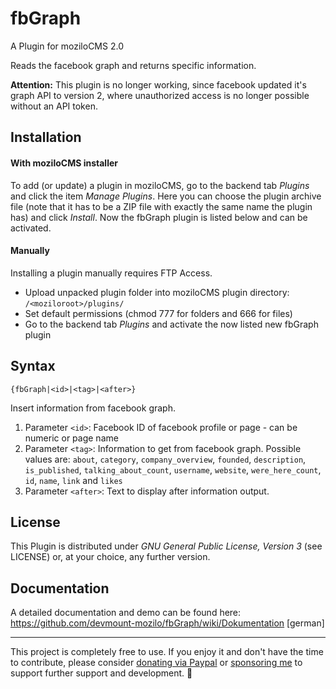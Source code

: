 # fbGraph
A Plugin for moziloCMS 2.0

Reads the facebook graph and returns specific information.

**Attention:** This plugin is no longer working, since facebook updated it's graph API to version 2, where unauthorized access is no longer possible without an API token.

## Installation
#### With moziloCMS installer
To add (or update) a plugin in moziloCMS, go to the backend tab *Plugins* and click the item *Manage Plugins*. Here you can choose the plugin archive file (note that it has to be a ZIP file with exactly the same name the plugin has) and click *Install*. Now the fbGraph plugin is listed below and can be activated.

#### Manually
Installing a plugin manually requires FTP Access.
- Upload unpacked plugin folder into moziloCMS plugin directory: ```/<moziloroot>/plugins/```
- Set default permissions (chmod 777 for folders and 666 for files)
- Go to the backend tab *Plugins* and activate the now listed new fbGraph plugin

## Syntax
```
{fbGraph|<id>|<tag>|<after>}
```
Insert information from facebook graph.

1. Parameter ```<id>```: Facebook ID of facebook profile or page - can be numeric or page name
2. Parameter ```<tag>```: Information to get from facebook graph. Possible values are: ```about```, ```category```, ```company_overview```, ```founded```, ```description```, ```is_published```, ```talking_about_count```, ```username```, ```website```, ```were_here_count```, ```id```, ```name```, ```link``` and ```likes```
3. Parameter ```<after>```: Text to display after information output.

## License
This Plugin is distributed under *GNU General Public License, Version 3* (see LICENSE) or, at your choice, any further version.

## Documentation
A detailed documentation and demo can be found here:  
https://github.com/devmount-mozilo/fbGraph/wiki/Dokumentation [german]

---

This project is completely free to use. If you enjoy it and don't have the time to contribute, please consider [donating via Paypal](https://paypal.me/devmount) or [sponsoring me](https://github.com/sponsors/devmount) to support further support and development. :green_heart:
